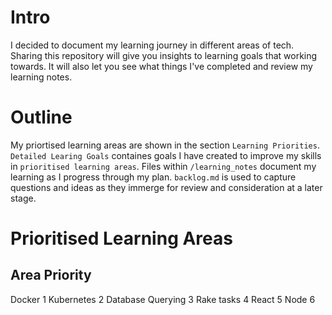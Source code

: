 # Intro

I decided to document my learning journey in different areas of tech. Sharing this repository will give you insights to learning goals that working towards. It will also let you see what things I've completed and review my learning notes.

# Outline

My priortised learning areas are shown in the section `Learning Priorities`. `Detailed Learing Goals` containes goals I have created to improve my skills in `prioritised learning areas`. Files within `/learning_notes` document my learning as I progress through my plan. `backlog.md` is used to capture questions and ideas as they immerge for review and consideration at a later stage.

# Prioritised Learning Areas

Area                    Priority
-----------------------------------------
Docker                  1
Kubernetes              2
Database Querying       3
Rake tasks              4
React                   5
Node                    6
